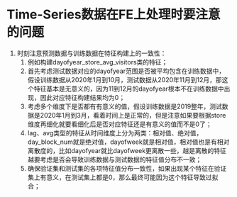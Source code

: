 # Time-Series数据在FE上处理时要注意的问题

1. 时刻注意预测数据与训练数据在特征构建上的一致性：
    1. 例如构建dayofyear_store_avg_visitors类的特征；
    2. 首先考虑测试数据对应的dayofyear范围是否被平均包含在训练数据中，假设训练数据从2020年1月到10月，测试数据从2020年11月到12月，那这个特征基本是无意义的，因为11到12月的dayofyear根本不在训练数据中出现，因此对应特征构建结果均为0；
    3. 考虑多个维度下是否都有有意义的值，假设训练数据是2019整年，测试数据是2020年1月到3月，看着时间上是正常的，但是注意如果要根据store维度再细化就要看细化后是否对应特征还是有意义的值而不是0了；
    4. lag、avg类型的特征从时间维度上分为两类：相对值、绝对值，day_block_num就是绝对值，dayofweek就是相对值，相对值也是有相对离散度的，比如dayofyear就比dayofweek更离散一些，越是离散的特征越要考虑是否会导致训练数据与测试数据的特征值分布不一致；
    5. 确保验证集和测试集的各项特征值分布一致性，如果出现某个特征在验证集上有意义，在测试集上都是0，那么最终可能因为这个特征导致过拟合；
